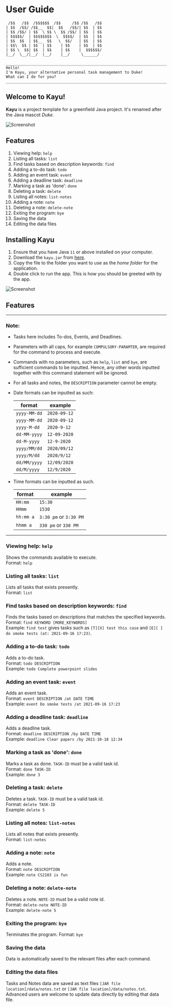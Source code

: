 # User Guide

```
 /$$   /$$  /$$$$$$  /$$     /$$ /$$   /$$
| $$  /$$/ /$$__  $$|  $$   /$$/| $$  | $$
| $$ /$$/ | $$  \ $$ \  $$ /$$/ | $$  | $$
| $$$$$/  | $$$$$$$$  \  $$$$/  | $$  | $$
| $$  $$  | $$__  $$   \  $$/   | $$  | $$
| $$\  $$ | $$  | $$    | $$    | $$  | $$
| $$ \  $$| $$  | $$    | $$    |  $$$$$$/
|__/  \__/|__/  |__/    |__/     \______/ 

___________________________________________________________________________
Hello!
I'm Kayu, your alternative personal task management to Duke!
What can I do for you?
___________________________________________________________________________
```

## Welcome to Kayu!

**Kayu** is a project template for a greenfield Java project. It's renamed after the Java mascot _Duke_.

![Screenshot](https://muhammad-khair.github.com/ip/Ui.png)

## Features

1. Viewing help: `help`
2. Listing all tasks: `list`
3. Find tasks based on description keywords: `find`
4. Adding a to-do task: `todo`
5. Adding an event task: `event`
6. Adding a deadline task: `deadline`
7. Marking a task as 'done': `done`
8. Deleting a task: `delete`
9. Listing all notes: `list-notes`
10. Adding a note: `note`
11. Deleting a note: `delete-note`
12. Exiting the program: `bye`
13. Saving the data
14. Editing the data files

## Installing Kayu

1. Ensure that you have Java `11` or above installed on your computer.
2. Download the `kayu.jar` from [here](https://github.com/muhammad-khair/ip/releases/tag/v0.2).
3. Copy the file to the folder you want to use as the _home folder_ for the application.
4. Double click to run the app. This is how you should be greeted with by the app.

![Screenshot](https://muhammad-khair.github.com/ip/start_up.png)

## Features

---
### Note:
- Tasks here includes To-dos, Events, and Deadlines.
- Parameters with all caps, for example `COMPULSORY-PARAMTER`, are required for the command to process and execute.
- Commands with no parameters, such as `help`, `list` and `bye`, are sufficient commands to be inputted. Hence, any other words inputted together with this command statement will be ignored.
- For all tasks and notes, the `DESCRIPTION` parameter cannot be empty.
- Date formats can be inputted as such:

    format | example  
    ------ | -------
    `yyyy-MM-dd` | `2020-09-12`
    `yyyy-MM-dd` | `2020-09-12`
    `yyyy-M-dd`  | `2020-9-12`
    `dd-MM-yyyy` | `12-09-2020`
    `dd-M-yyyy`  | `12-9-2020`
    `yyyy/MM/dd` | `2020/09/12`
    `yyyy/M/dd`  | `2020/9/12`
    `dd/MM/yyyy` | `12/09/2020`
    `dd/M/yyyy`  | `12/9/2020`

- Time formats can be inputted as such.

    format | example  
    ------ | -------
    `HH:mm`   | `15:30`
    `HHmm`    | `1530`
    `hh:mm a` | `3:30 pm` or `3:30 PM`
    `hhmm a`  | `330 pm` or `330 PM`
---

### Viewing help: `help`

Shows the commands available to execute.  
Format: `help`

### Listing all tasks: `list`

Lists all tasks that exists presently.  
Format: `list`  

### Find tasks based on description keywords: `find`

Finds the tasks based on descriptions that matches the specified keywords.  
Format: `find KEYWORD [MORE_KEYWORDS]`  
Example: `find test` gives tasks such as `[T][X] test this case` and `[E][ ] do smoke tests (at: 2021-09-16 17:23)`.

### Adding a to-do task: `todo`

Adds a to-do task.  
Format: `todo DESCRIPTION`  
Example: `todo Complete powerpoint slides`

### Adding an event task: `event`

Adds an event task.  
Format: `event DESCRIPTION /at DATE TIME`  
Example: `event Do smoke tests /at 2021-09-16 17:23`

### Adding a deadline task: `deadline`

Adds a deadline task.  
Format: `deadline DESCRIPTION /by DATE TIME`  
Example: `deadline Clear papers /by 2021-10-18 12:34`

### Marking a task as 'done': `done`

Marks a task as done. `TASK-ID` must be a valid task id.  
Format: `done TASK-ID`  
Example: `done 3`

### Deleting a task: `delete`

Deletes a task. `TASK-ID` must be a valid task id.  
Format: `delete TASK-ID`  
Example: `delete 5`

### Listing all notes: `list-notes`

Lists all notes that exists presently.  
Format: `list-notes`

### Adding a note: `note`

Adds a note.  
Format: `note DESCRIPTION`  
Example: `note CS2103 is fun`

### Deleting a note: `delete-note`

Deletes a note. `NOTE-ID` must be a valid note id.  
Format: `delete-note NOTE-ID`  
Example: `delete-note 5`

### Exiting the program: `bye`

Terminates the program.
Format: `bye`

### Saving the data

Data is automatically saved to the relevant files after each command.

### Editing the data files

Tasks and Notes data are saved as text files `[JAR file location]/data/notes.txt` or `[JAR file location]/data/notes.txt`. Advanced users are welcome to update data directly by editing that data file.
